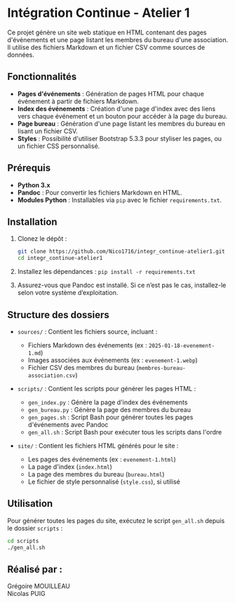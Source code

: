 # Intégration Continue - Atelier 1

Ce projet génère un site web statique en HTML contenant des pages d'événements et une page listant les membres du bureau d'une association. Il utilise des fichiers Markdown et un fichier CSV comme sources de données.

## Fonctionnalités

- **Pages d'événements** : Génération de pages HTML pour chaque événement à partir de fichiers Markdown.
- **Index des événements** : Création d'une page d'index avec des liens vers chaque événement et un bouton pour accéder à la page du bureau.
- **Page bureau** : Génération d'une page listant les membres du bureau en lisant un fichier CSV.
- **Styles** : Possibilité d'utiliser Bootstrap 5.3.3 pour styliser les pages, ou un fichier CSS personnalisé.

## Prérequis

- **Python 3.x**
- **Pandoc** : Pour convertir les fichiers Markdown en HTML.
- **Modules Python** : Installables via `pip` avec le fichier `requirements.txt`.

## Installation

1. Clonez le dépôt :
   ```bash
   git clone https://github.com/Nico1716/integr_continue-atelier1.git
   cd integr_continue-atelier1
   ```

2.	Installez les dépendances :
`pip install -r requirements.txt`

3.	Assurez-vous que Pandoc est installé. Si ce n’est pas le cas, installez-le selon votre système d’exploitation.

## Structure des dossiers

- `sources/` : Contient les fichiers source, incluant :
  - Fichiers Markdown des événements (ex : `2025-01-18-evenement-1.md`)
  - Images associées aux événements (ex : `evenement-1.webp`)
  - Fichier CSV des membres du bureau (`membres-bureau-association.csv`)
  
- `scripts/` : Contient les scripts pour générer les pages HTML :
  - `gen_index.py` : Génère la page d'index des événements
  - `gen_bureau.py` : Génère la page des membres du bureau
  - `gen_pages.sh` : Script Bash pour générer toutes les pages d'événements avec Pandoc
  - `gen_all.sh` : Script Bash pour exécuter tous les scripts dans l'ordre

- `site/` : Contient les fichiers HTML générés pour le site :
  - Les pages des événements (ex : `evenement-1.html`)
  - La page d'index (`index.html`)
  - La page des membres du bureau (`bureau.html`)
  - Le fichier de style personnalisé (`style.css`), si utilisé

## Utilisation

Pour générer toutes les pages du site, exécutez le script `gen_all.sh` depuis le dossier `scripts` :

```bash
cd scripts
./gen_all.sh
```

## Réalisé par :
Grégoire MOUILLEAU  
Nicolas PUIG
